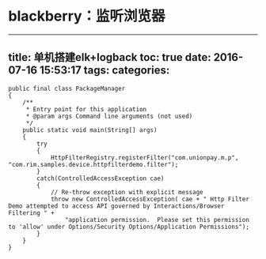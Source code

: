 blackberry：监听浏览器
=
---
title: 单机搭建elk+logback
toc: true
date: 2016-07-16 15:53:17
tags:
categories:
---

	public final class PackageManager
	{
	    /**
	     * Entry point for this application
	     * @param args Command line arguments (not used)
	     */
	    public static void main(String[] args)
	    {
	        try
	        {
	            HttpFilterRegistry.registerFilter("com.unionpay.m.p", "com.rim.samples.device.httpfilterdemo.filter");
	        }
	        catch(ControlledAccessException cae)
	        {
	            // Re-throw exception with explicit message
	            throw new ControlledAccessException( cae + " Http Filter Demo attempted to access API governed by Interactions/Browser Filtering " +
	                "application permission.  Please set this permission to 'allow' under Options/Security Options/Application Permissions");
	        }
	    }
	}
